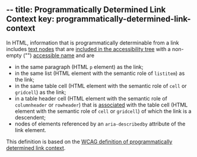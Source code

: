 --
title: Programmatically Determined Link Context
key: programmatically-determined-link-context
--

In HTML, information that is programmatically determinable from a link includes [text nodes][] that are [included in the accessibility tree][] with a non-empty ("") [accessible name][] and are

- in the same paragraph (HTML `p` element) as the link;
- in the same list (HTML element with the semantic role of `listitem`) as the link;
- in the same table cell (HTML element with the semantic role of `cell` or `gridcell`) as the link;
- in a table header cell (HTML element with the semantic role of `columnheader` or `rowheader`) that is [associated][] with the table cell (HTML element with the semantic role of `cell` or `gridcell`) of which the link is a descendent;
- nodes of elements referenced by an `aria-describedby` attribute of the link element.

This definition is based on the [WCAG definition of programmatically determined link context](https://www.w3.org/TR/WCAG21/#dfn-programmatically-determined-link-context).

[accessible name]: #accessible-name 'Definition of accessible name'
[associated]: https://html.spec.whatwg.org/multipage/tables.html#header-and-data-cell-semantics
[included in the accessibility tree]: #included-in-the-accessibility-tree 'Definition of included in the accessibility tree'
[text nodes]: https://www.w3.org/TR/dom/#text
